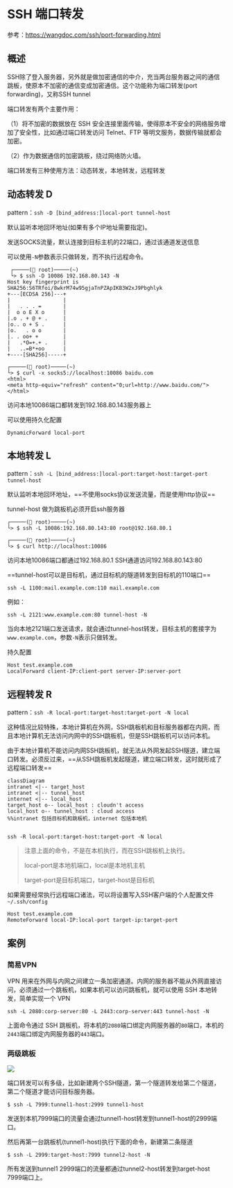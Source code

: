 # SSH 端口转发

参考：https://wangdoc.com/ssh/port-forwarding.html

## 概述

SSH除了登入服务器，另外就是做加密通信的中介，充当两台服务器之间的通信跳板，使原本不加密的通信变成加密通信。这个功能称为端口转发(port forwarding)，又称SSH tunnel

端口转发有两个主要作用：

（1）将不加密的数据放在 SSH 安全连接里面传输，使得原本不安全的网络服务增加了安全性，比如通过端口转发访问 Telnet、FTP 等明文服务，数据传输就都会加密。

（2）作为数据通信的加密跳板，绕过网络防火墙。

端口转发有三种使用方法：动态转发，本地转发，远程转发

## 动态转发 D

pattern：`ssh -D [bind_address:]local-port tunnel-host`

默认监听本地回环地址(如果有多个IP地址需要指定)。

发送SOCKS流量，默认连接到目标主机的22端口，通过该通道发送信息

可以使用`-N`参数表示只做转发，而不执行远程命令。

```
 ┌─────( root)─────(~) 
 └> $ ssh -D 10086 192.168.80.143 -N
Host key fingerprint is SHA256:S6TRfoi/8wkrM74w95gjaTnPZApIKB3W2xJ9Pbghlyk
+---[ECDSA 256]---+
|                 |
|   . . . =       |
|  o o E X o      |
|.o . + @ + .     |
|o.. o + S .      |
|o.   . o o       |
|. . oo+ +        |
|   .*O=+.+ .     |
|   ..=B*+oo      |
+----[SHA256]-----+

┌─────( root)─────(~) 
└> $ curl -x socks5://localhost:10086 baidu.com
<html>
<meta http-equiv="refresh" content="0;url=http://www.baidu.com/">
</html>

```

访问本地10086端口都转发到192.168.80.143服务器上

可以使用持久化配置

```
DynamicForward local-port
```

## 本地转发 L

pattern：`ssh -L [bind_address:]local-port:target-host:target-port tunnel-host`

默认监听本地回环地址，==不使用socks协议发送流量，而是使用http协议==

tunnel-host 做为跳板机必须开启ssh服务器

```
┌─────( root)─────(~) 
└> $ ssh -L 10086:192.168.80.143:80 root@192.168.80.1

┌─────( root)─────(~) 
└> $ curl http://localhost:10086
```

访问本地10086端口都通过192.168.80.1 SSH通道访问192.168.80.143:80

==tunnel-host可以是目标机，通过目标机的隧道转发到目标机的110端口==

```
ssh -L 1100:mail.example.com:110 mail.example.com
```

例如：

```
ssh -L 2121:www.example.com:80 tunnel-host -N
```

当向本地2121端口发送请求，就会通过tunnel-host转发，目标主机的套接字为`www.example.com`，参数`-N`表示只做转发。

持久配置

```
Host test.example.com
LocalForward client-IP:client-port server-IP:server-port
```

## 远程转发 R

pattern：`ssh -R local-port:target-host:target-port -N local`

这种情况比较特殊，本地计算机在外网，SSH跳板机和目标服务器都在内网，而且本地计算机无法访问内网中的SSH跳板机，但是SSH跳板机可以访问本机。

由于本地计算机不能访问内网SSH跳板机，就无法从外网发起SSH隧道，建立端口转发。必须反过来，==从SSH跳板机发起隧道，建立端口转发，这时就形成了远程端口转发==

```mermaid
classDiagram
intranet <|-- target_host
intranet <|-- tunnel_host
internet <|-- local_host
target_host o-- local_host : cloudn't access
local_host o-- tunnel_host : cloud access
%%intranet 包括目标机和跳板机，internet 包括本地机
	
```



```
ssh -R local-port:target-host:target-port -N local
```

> 注意上面的命令，不是在本机执行，而在SSH跳板机上执行。
>
> local-port是本地机端口，local是本地机主机
>
> target-port是目标机端口，target-host是目标机

如果需要经常执行远程端口诸法，可以将设置写入SSH客户端的个人配置文件`~/.ssh/config`

```
Host test.example.com
RemoteForward local-IP:local-port target-ip:target-port
```

## 案例

### 简易VPN

VPN 用来在外网与内网之间建立一条加密通道。内网的服务器不能从外网直接访问，必须通过一个跳板机，如果本机可以访问跳板机，就可以使用 SSH 本地转发，简单实现一个 VPN

```
ssh -L 2080:corp-server:80 -L 2443:corp-server:443 tunnel-host -N
```

上面命令通过 SSH 跳板机，将本机的`2080`端口绑定内网服务器的`80`端口，本机的`2443`端口绑定内网服务器的`443`端口。

### 两级跳板

[![](https://mermaid.ink/img/eyJjb2RlIjoiZ3JhcGggTFJcbmEoaG9zdDE6Nzk5OSktLT58dHVubmVsMS1ob3N0fGIodHVubmVsMS1ob3N0OjI5OTkpLS0-fHR1bm5lbDItaG9zdHxjKHRhcmdldC1ob3N0Ojc5OTkpIiwibWVybWFpZCI6eyJ0aGVtZSI6ImRlZmF1bHQifSwidXBkYXRlRWRpdG9yIjpmYWxzZX0)](https://mermaid-js.github.io/mermaid-live-editor/#/edit/eyJjb2RlIjoiZ3JhcGggTFJcbmEoaG9zdDE6Nzk5OSktLT58dHVubmVsMS1ob3N0fGIodHVubmVsMS1ob3N0OjI5OTkpLS0-fHR1bm5lbDItaG9zdHxjKHRhcmdldC1ob3N0Ojc5OTkpIiwibWVybWFpZCI6eyJ0aGVtZSI6ImRlZmF1bHQifSwidXBkYXRlRWRpdG9yIjpmYWxzZX0)

端口转发可以有多级，比如新建两个SSH隧道，第一个隧道转发给第二个隧道，第二个隧道才能访问目标服务器。

```
$ ssh -L 7999:tunnel1-host:2999 tunnel1-host
```

发送到本机7999端口的流量会通过tunnel1-host转发到tunnel1-host的2999端口。

然后再第一台跳板机(tunnel1-host)执行下面的命令，新建第二条隧道

```
$ ssh -L 2999:target-host:7999 tunnel2-host -N
```

所有发送到tunnel1 2999端口的流量都通过tunnel2-host转发到target-host 7999端口上。